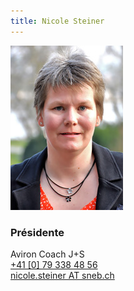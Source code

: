 ```yaml
---
title: Nicole Steiner 
---
```

![](img.jpg?classes=img-rounded,img-reponsive&cropResize=180,263)
### Présidente  
Aviron Coach J+S   
[+41 [0] 79 338 48 56](tel:+41793384856)  
[nicole.steiner AT sneb.ch](mailto:nicole.steiner@sneb.ch)